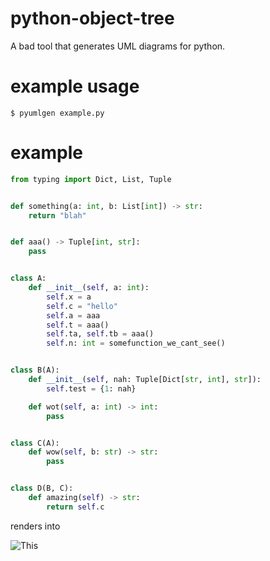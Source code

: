 # python-object-tree
A bad tool that generates UML diagrams for python.

# example usage

```
$ pyumlgen example.py

```

# example

```py
from typing import Dict, List, Tuple


def something(a: int, b: List[int]) -> str:
    return "blah"


def aaa() -> Tuple[int, str]:
    pass


class A:
    def __init__(self, a: int):
        self.x = a
        self.c = "hello"
        self.a = aaa
        self.t = aaa()
        self.ta, self.tb = aaa()
        self.n: int = somefunction_we_cant_see()


class B(A):
    def __init__(self, nah: Tuple[Dict[str, int], str]):
        self.test = {1: nah}

    def wot(self, a: int) -> int:
        pass


class C(A):
    def wow(self, b: str) -> str:
        pass


class D(B, C):
    def amazing(self) -> str:
        return self.c
```

renders into

![This](example.png)
